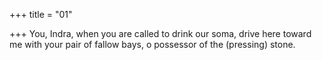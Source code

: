 +++
title = "01"

+++
You, Indra, when you are called to drink our soma,
drive here toward me with your pair of fallow bays, o possessor of the  (pressing) stone.